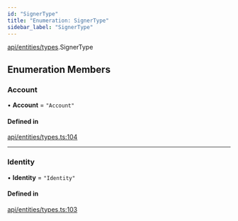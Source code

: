 ```yaml
---
id: "SignerType"
title: "Enumeration: SignerType"
sidebar_label: "SignerType"
---
```


[api/entities/types](../../../../../modules/API/Entities/Types/Types.md).SignerType

## Enumeration Members

### Account

• **Account** = ``"Account"``

#### Defined in

[api/entities/types.ts:104](https://github.com/PolymeshAssociation/polymesh-sdk/blob/fe2e6dd1d/src/api/entities/types.ts#L104)

___

### Identity

• **Identity** = ``"Identity"``

#### Defined in

[api/entities/types.ts:103](https://github.com/PolymeshAssociation/polymesh-sdk/blob/fe2e6dd1d/src/api/entities/types.ts#L103)

